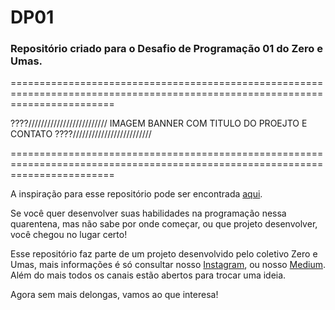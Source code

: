 # DP01
### Repositório criado para o Desafio de Programação 01 do Zero e Umas.
==============================================================================================================================

????///////////////////////// IMAGEM BANNER COM TITULO DO PROEJTO E CONTATO ????/////////////////////////

==============================================================================================================================

A inspiração para esse repositório pode ser encontrada [aqui](https://github.com/florinpop17/app-ideas/blob/master/README.md).

Se você quer desenvolver suas habilidades na programação nessa quarentena, mas não sabe por onde começar, ou que projeto desenvolver, você chegou no lugar certo! 

Esse repositório faz parte de um projeto desenvolvido pelo coletivo Zero e Umas, mais informações é só consultar nosso [Instagram](https://www.instagram.com/zeroeumas/?hl=es-la), ou nosso [Medium](https://www.instagram.com/zeroeumas/?hl=es-la). Além do mais todos os canais estão abertos para trocar uma ideia.

Agora sem mais delongas, vamos ao que interesa!

